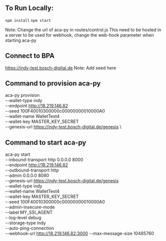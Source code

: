## To Run Locally:

`npm install`
`npm start`

Note: Change the url of aca-py in routes/control.js
This need to be hosted in a server to be used for webhook, change the web-hook parameter when starting aca-py

## Connect to BPA

https://indy-test.bosch-digital.de
Note: Add seed here

## Command to provision aca-py

aca-py provision \
--wallet-type indy \
--endpoint http://18.219.146.82 \
--seed 100F40010300000c00000000010000A0 \
--wallet-name WalletTest4 \
--wallet-key MASTER_KEY_SECRET \
--genesis-url https://indy-test.bosch-digital.de/genesis \

## Command to start aca-py

aca-py start \
--inbound-transport http 0.0.0.0 8000 \
--endpoint http://18.219.146.82 \
--outbound-transport http \
--admin 0.0.0.0 8080 \
--genesis-url https://indy-test.bosch-digital.de/genesis \
--wallet-type indy \
--wallet-name WalletTest4 \
--wallet-key MASTER_KEY_SECRET \
--seed 100F40010300000c00000000010000A0 \
--admin-insecure-mode \
--label MY_SSI_AGENT \
--log-level debug \
--storage-type indy \
--auto-ping-connection \
--webhook-url http://18.219.146.82:3000
--max-message-size 10485760
